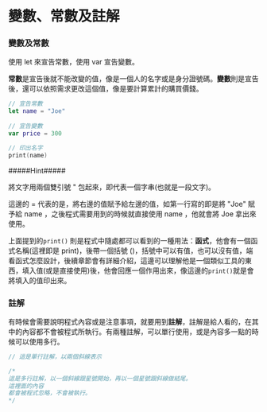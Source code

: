 # 變數、常數及註解

### 變數及常數

使用 let 來宣告常數，使用 var 宣告變數。

**常數**是宣告後就不能改變的值，像是一個人的名字或是身分證號碼。**變數**則是宣告後，還可以依照需求更改這個值，像是要計算累計的購買價錢。

```swift
// 宣告常數
let name = "Joe"
    
// 宣告變數
var price = 300

// 印出名字
print(name)

```

#####Hint#####

將文字用兩個雙引號 " 包起來，即代表一個字串(也就是一段文字)。

這邊的 = 代表的是，將右邊的值賦予給左邊的值，如第一行寫的即是將 "Joe" 賦予給 name ，之後程式需要用到的時候就直接使用 name ，他就會將 Joe 拿出來使用。

上面提到的`print()` 則是程式中隨處都可以看到的一種用法：**函式**，他會有一個函式名稱(這裡即是 print)，後帶一個括號 ()，括號中可以有值，也可以沒有值，端看函式怎麼設計，後續章節會有詳細介紹，這邊可以理解他是一個類似工具的東西，填入值(或是直接使用)後，他會回應一個作用出來，像這邊的`print()`就是會將填入的值印出來。


### 註解

有時候會需要說明程式內容或是注意事項，就要用到**註解**，註解是給人看的，在其中的內容都不會被程式所執行。有兩種註解，可以單行使用，或是內容多一點的時候可以使用多行。

```swift
// 這是單行註解，以兩個斜線表示

/*
這是多行註解，以一個斜線跟星號開始，再以一個星號跟斜線做結尾。
這裡面的內容
都會被程式忽略，不會被執行。
*/
```








